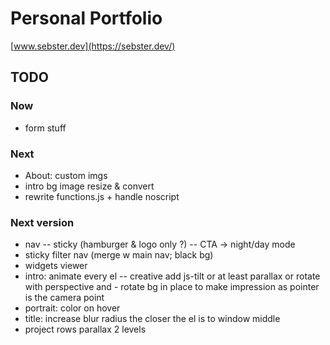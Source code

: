 # Personal Portfolio

[www.sebster.dev](https://sebster.dev/)

## TODO

### Now

- form stuff

### Next

- About: custom imgs
- intro bg image resize & convert
- rewrite functions.js + handle noscript

### Next version

- nav
  -- sticky (hamburger & logo only ?)
  -- CTA -> night/day mode
- sticky filter nav (merge w main nav; black bg)
- widgets viewer
- intro: animate every el
  -- creative add js-tilt or at least parallax or rotate with perspective and - rotate bg in place to make impression as pointer is the camera point
- portrait: color on hover
- title: increase blur radius the closer the el is to window middle
- project rows parallax 2 levels

